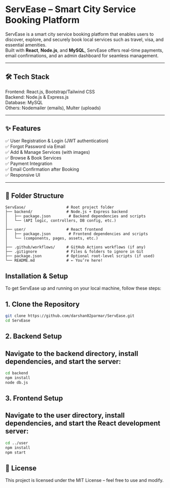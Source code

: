 # ServEase – Smart City Service Booking Platform

ServEase is a smart city service booking platform that enables users to discover, explore, and securely book local services such as travel, visa, and essential amenities.  
Built with **React**, **Node.js**, and **MySQL**, ServEase offers real-time payments, email confirmations, and an admin dashboard for seamless management.

---

## 🛠 Tech Stack
Frontend: React.js, Bootstrap/Tailwind CSS  
Backend: Node.js & Express.js  
Database: MySQL  
Others: Nodemailer (emails), Multer (uploads)

---

## ✨ Features
✅ User Registration & Login (JWT authentication)  
✅ Forgot Password via Email  
✅ Add & Manage Services (with images)  
✅ Browse & Book Services  
✅ Payment Integration  
✅ Email Confirmation after Booking  
✅ Responsive UI  

---


## 📂 Folder Structure
```plaintext
ServEase/                  # Root project folder
├── backend/               # Node.js + Express backend
│   ├── package.json        # Backend dependencies and scripts
│   └── (API logic, controllers, DB config, etc.)
│
├── user/                  # React frontend
│   ├── package.json        # Frontend dependencies and scripts
│   └── (components, pages, assets, etc.)
│
├── .github/workflows/     # GitHub Actions workflows (if any)
├── .gitignore             # Files & folders to ignore in Git
├── package.json           # Optional root-level scripts (if used)
└── README.md              # ← You’re here!
```

## Installation & Setup
To get ServEase up and running on your local machine, follow these steps:

## 1. Clone the Repository
```bash
git clone https://github.com/darshan02parmar/ServEase.git
cd ServEase
```

## 2. Backend Setup
## Navigate to the backend directory, install dependencies, and start the server:
```bash
cd backend
npm install
node db.js
```

## 3. Frontend Setup
## Navigate to the user directory, install dependencies, and start the React development server:
```bash
cd ../user
npm install
npm start
```

## 📜 License
This project is licensed under the MIT License – feel free to use and modify.
